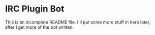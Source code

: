 # IRC Plugin Bot
This is an incomplete README file. I'll put some more stuff in here later, after I get more of the bot written.